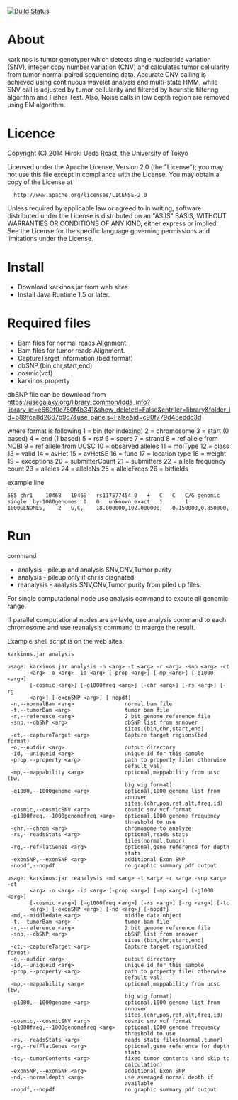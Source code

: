 [![Build Status](https://travis-ci.org/genome-rcast/karkinos.svg?branch=master)](https://travis-ci.org/genome-rcast/karkinos)

# About

karkinos is tumor genotyper which detects single nucleotide variation (SNV),
integer copy number variation (CNV) and calculates tumor cellularity from tumor-normal paired sequencing data.
Accurate CNV calling is achieved using continuous wavelet analysis and multi-state HMM,
while SNV call is adjusted by tumor cellularity and filtered by heuristic filtering algorithm and Fisher Test.
Also, Noise calls in low depth region are removed using EM algorithm.


# Licence

 Copyright (C) 2014 Hiroki Ueda Rcast, the University of Tokyo

 Licensed under the Apache License, Version 2.0 (the &quot;License&quot;);
 you may not use this file except in compliance with the License.
 You may obtain a copy of the License at

      http://www.apache.org/licenses/LICENSE-2.0

 Unless required by applicable law or agreed to in writing, software
 distributed under the License is distributed on an &quot;AS IS&quot; BASIS,
 WITHOUT WARRANTIES OR CONDITIONS OF ANY KIND, either express or implied.
 See the License for the specific language governing permissions and
 limitations under the License.




# Install

- Download karkinos.jar from web sites.
- Install Java Runtime 1.5 or later.

# Required files

- Bam files for normal reads Alignment.
- Bam files for tumor reads Alignment.
- CaptureTarget Information (bed format)
- dbSNP (bin,chr,start,end)
- cosmic(vcf)
- karkinos.property

dbSNP file can be download from
https://usegalaxy.org/library_common/ldda_info?library_id=e660f0c750f4b341&show_deleted=False&cntrller=library&folder_id=b89fca8d2667b9c7&use_panels=False&id=c90f779d48eddc3d

where format is following
1 = bin (for indexing)
2 = chromosome
3 = start (0 based)
4 = end (1 based)
5 = rs#
6 = score
7 = strand
8 = ref allele from NCBI
9 = ref allele from UCSC
10 = observed alleles
11 = molType
12 = class
13 = valid
14 = avHet
15 = avHetSE
16 = func
17 = location type
18 = weight
19 = exceptions
20 = submitterCount
21 = submitters
22 = allele frequency count
23 = alleles
24 = alleleNs
25 = alleleFreqs
26 = bitfields

example line

```
585	chr1	10468	10469	rs117577454	0	+	C	C	C/G	genomic	single	by-1000genomes	0	0	unknown	exact	1		1	1000GENOMES,	2	G,C,	18.000000,102.000000,	0.150000,0.850000,
```

# Run

command

- analysis - pileup and analysis SNV,CNV,Tumor purity
- analysis - pileup only if chr is disgnated
- reanalysis - analysis SNV,CNV,Tumor purity from piled up files.

For single computational node use analysis command to excute all genomic range.

If parallel computational nodes are avilavle, use analysis command to each chromosome and use reanalysis command to maerge the result.

Example shell script is on the web sites.

```
karkinos.jar analysis

usage: karkinos.jar analysis -n <arg> -t <arg> -r <arg> -snp <arg> -ct
       <arg> -o <arg> -id <arg> [-prop <arg>] [-mp <arg>] [-g1000 <arg>]
       [-cosmic <arg>] [-g1000freq <arg>] [-chr <arg>] [-rs <arg>] [-rg
       <arg>] [-exonSNP <arg>] [-nopdf]
 -n,--normalBam <arg>                normal bam file
 -t,--tumorBam <arg>                 tumor bam file
 -r,--reference <arg>                2 bit genome reference file
 -snp,--dbSNP <arg>                  dbSNP list from annover
                                     sites,(bin,chr,start,end)
 -ct,--captureTarget <arg>           Capture target regions(bed format)
 -o,--outdir <arg>                   output directory
 -id,--uniqueid <arg>                unique id for this sample
 -prop,--property <arg>              path to property file( otherwise
                                     default val)
 -mp,--mappability <arg>             optional,mappability from ucsc (bw,
                                     big wig format)
 -g1000,--1000genome <arg>           optional,1000 genome list from
                                     annover
                                     sites,(chr,pos,ref,alt,freq,id)
 -cosmic,--cosmicSNV <arg>           cosmic snv vcf format
 -g1000freq,--1000genomefreq <arg>   optional,1000 genome frequency
                                     threshold to use
 -chr,--chrom <arg>                  chromosome to analyze
 -rs,--readsStats <arg>              optional,reads stats
                                     files(normal,tumor)
 -rg,--refFlatGenes <arg>            optional,gene reference for depth
                                     stats
 -exonSNP,--exonSNP <arg>            additional Exon SNP
 -nopdf,--nopdf                      no graphic summary pdf output
```

```
usage: karkinos.jar reanalysis -md <arg> -t <arg> -r <arg> -snp <arg> -ct
       <arg> -o <arg> -id <arg> [-prop <arg>] [-mp <arg>] [-g1000 <arg>]
       [-cosmic <arg>] [-g1000freq <arg>] [-rs <arg>] [-rg <arg>] [-tc
       <arg>] [-exonSNP <arg>] [-nd <arg>] [-nopdf]
 -md,--middledate <arg>              middle data object
 -t,--tumorBam <arg>                 tumor bam file
 -r,--reference <arg>                2 bit genome reference file
 -snp,--dbSNP <arg>                  dbSNP list from annover
                                     sites,(bin,chr,start,end)
 -ct,--captureTarget <arg>           Capture target regions(bed format)
 -o,--outdir <arg>                   output directory
 -id,--uniqueid <arg>                unique id for this sample
 -prop,--property <arg>              path to property file( otherwise
                                     default val)
 -mp,--mappability <arg>             optional,mappability from ucsc (bw,
                                     big wig format)
 -g1000,--1000genome <arg>           optional,1000 genome list from
                                     annover
                                     sites,(chr,pos,ref,alt,freq,id)
 -cosmic,--cosmicSNV <arg>           cosmic snv vcf format
 -g1000freq,--1000genomefreq <arg>   optional,1000 genome frequency
                                     threshold to use
 -rs,--readsStats <arg>              reads stats files(normal,tumor)
 -rg,--refFlatGenes <arg>            optional,gene reference for depth
                                     stats
 -tc,--tumorContents <arg>           fixed tumor contents (and skip tc
                                     calculation)
 -exonSNP,--exonSNP <arg>            additional Exon SNP
 -nd,--normaldepth <arg>             use averaged normal depth if
                                     available
 -nopdf,--nopdf                      no graphic summary pdf output
```